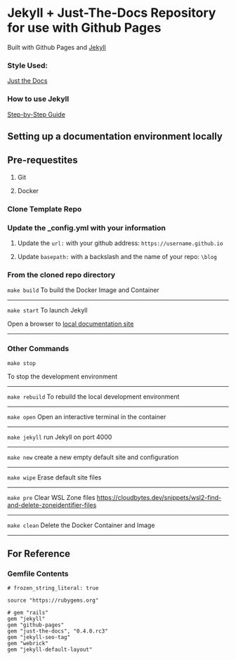 # Jekyll + Just-The-Docs Repository for use with Github Pages

Built with Github Pages and [Jekyll](https://jekyllrb.com/)

### Style Used:
[Just the Docs](https://just-the-docs.github.io/just-the-docs/)

### How to use Jekyll
[Step-by-Step Guide](https://jekyllrb.com/docs/step-by-step/02-liquid/)


## Setting up a documentation environment locally

## Pre-requestites ##

1. Git

2. Docker

### Clone Template Repo

### Update the _config.yml with your information

1. Update the `url:` with your github address: `https://username.github.io`

1. Update `basepath:` with a backslash and the name of your repo: `\blog`


### From the cloned repo directory

`make build`
To build the Docker Image and Container

*** 
`make start`
To launch Jekyll

Open a browser to [local documentation site](http://localhost:4000)

***

### Other Commands

`make stop`

To stop the development environment

*** 
`make rebuild`
To rebuild the local development environment

***
`make open`
Open an interactive terminal in the container

***
`make jekyll`
run Jekyll on port 4000

***
`make new`
create a new empty default site and configuration

***
`make wipe`
Erase default site files

*** 
`make pre`
Clear WSL Zone files
https://cloudbytes.dev/snippets/wsl2-find-and-delete-zoneidentifier-files

***
`make clean`
Delete the Docker Container and Image

***

## For Reference

### Gemfile Contents 
```
# frozen_string_literal: true

source "https://rubygems.org"

# gem "rails"
gem "jekyll"
gem "github-pages"
gem "just-the-docs", "0.4.0.rc3"
gem "jekyll-seo-tag"
gem "webrick"
gem "jekyll-default-layout"
```
